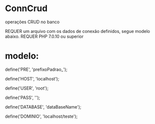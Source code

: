 # ConnCrud
operações CRUD no banco

REQUER um arquivo com os dados de conexão definidos, segue modelo abaixo.
REQUER PHP 7.0.10 ou superior

# modelo:

define('PRE', 'prefixoPadrao_');

define('HOST', 'localhost');

define('USER', 'root');

define('PASS', '');

define('DATABASE', 'dataBaseName');

define('DOMINIO', 'localhost/teste');
